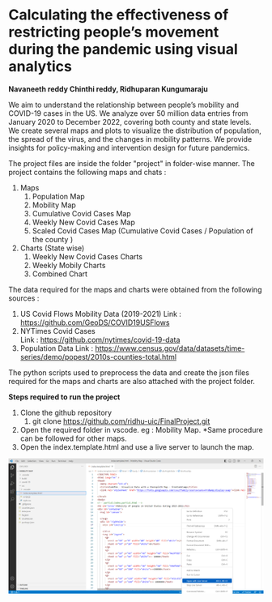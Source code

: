 # Calculating the effectiveness of restricting people’s movement during the pandemic using visual analytics

**Navaneeth reddy Chinthi reddy, Ridhuparan Kungumaraju**

We aim to understand the relationship between people’s mobility and COVID-19 cases in the US. We analyze over 50 million data entries from January 2020 to December 2022, covering both county and state levels. We create several maps and plots to visualize the distribution of population, the spread of the virus, and the changes in mobility patterns. We provide insights for policy-making and intervention design for future pandemics. 

The project files are inside the folder "project" in folder-wise manner. The project contains the following maps and chats : 

 1. Maps
	 1. Population Map
	 2. Mobility Map 
	 3. Cumulative Covid Cases Map
	 4. Weekly New Covid Cases Map
	 5. Scaled Covid Cases Map (Cumulative Covid Cases / Population of the county )
2. Charts (State wise)
	1. Weekly New Covid Cases Charts
	2. Weekly Mobily Charts
	3. Combined Chart

The data required for the maps and charts were obtained from the following sources :
1. US Covid Flows Mobility Data (2019-2021)
Link : https://github.com/GeoDS/COVID19USFlows
2.  NYTimes Covid Cases  
Link : https://github.com/nytimes/covid-19-data
3.  Population Data
Link : https://www.census.gov/data/datasets/time-series/demo/popest/2010s-counties-total.html

The python scripts used to preprocess the data and create the json files required for the maps and charts are also attached with the project folder.

**Steps required to run the project**

 1. Clone the github repository
	 1. git clone https://github.com/ridhu-uic/FinalProject.git
 2. Open the required folder in vscode. eg : Mobility Map. *Same procedure can be followed for other maps.
 3. Open the index.template.html and use a live server to launch the map.

 ![Launch Server](launch_server.png)
